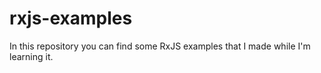 # rxjs-examples
In this repository you can find some RxJS examples that I made while I'm learning it.
